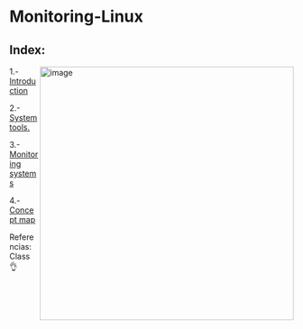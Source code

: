 # Monitoring-Linux

## Index:

<p aling="left">
<img src="https://i.giphy.com/media/v1.Y2lkPTc5MGI3NjExaWVxcjR1cm9sdGR4dW5oa2F3eHY0NmFjaW9sdzlxaXEzbjVla2w2OSZlcD12MV9pbnRlcm5hbF9naWZfYnlfaWQmY3Q9Zw/qdf1QyvxipVh6/giphy.gif](https://easy-peasy.ai/ai-image-generator/images/playful-penguin-user-profiles" alt="image" width="450" align="right">
</p>

1.- [Introduction](introduccion.md)

2.-[System tools.](doc.md)

3.-[Monitoring systems](sistemas.md)

4.- [Concept map](url)

Referencias:
Class 👌
